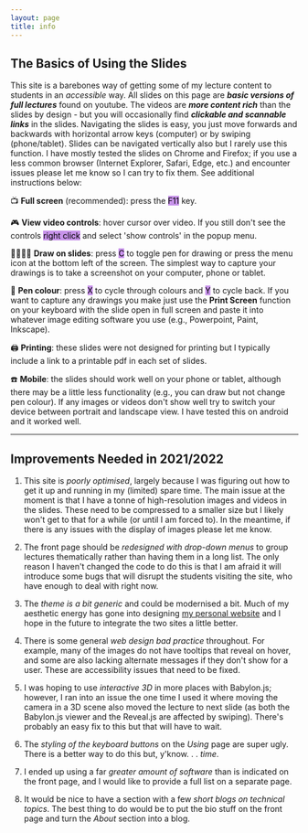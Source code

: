 ```yaml
---
layout: page
title: info
---
```


## The Basics of Using the Slides

This site is a barebones way of getting some of my lecture content to students in an *accessible* way. All slides on this page are ***basic versions of full lectures*** found on youtube. The videos are ***more content rich*** than the slides by design - but you will occasionally find ***clickable and scannable links*** in the slides. Navigating the slides is easy, you just move forwards and backwards with horizontal arrow keys (computer) or by swiping (phone/tablet). Slides can be navigated vertically also but I rarely use this function. I have mostly tested the slides on Chrome and Firefox; if you use a less common browser (Internet Explorer, Safari, Edge, etc.) and encounter issues please let me know so I can try to fix them. See additional instructions below:  
  
📺 **Full screen** (recommended): press the <mark style="background-color: #c792eaff;outline-color: white;outline-style: none;">F11</mark> key.  

🎮 **View video controls**: hover cursor over video. If you still don't see the controls <mark style="background-color: #c792eaff;outline-color: white;outline-style: none;">right click</mark> and select 'show controls' in the popup menu. 
<!-- 🔎**Zoom in**: press <mark style="background-color: rgb(153, 153, 153);outline-color: white;outline-style: solid;">alt+leftmousebutton</mark>   -->

👨‍🎨👩‍🎨 **Draw on slides**: press <mark style="background-color: #c792eaff;outline-color: white;outline-style: none;">C</mark> to toggle pen for drawing or press the menu icon at the bottom left of the screen. The simplest way to capture your drawings is to take a screenshot on your computer, phone or tablet. 

🌈 **Pen colour**: press <mark style="background-color: #c792eaff;outline-color: white;outline-style: none;">X</mark> to cycle through colours and <mark style="background-color: #c792eaff;outline-color: white;outline-style: none;">Y</mark> to cycle back. If you want to capture any drawings you make just use the **Print Screen** function on your keyboard with the slide open in full screen and paste it into whatever image editing software you use (e.g., Powerpoint, Paint, Inkscape).

:printer: **Printing**: these slides were not designed for printing but I typically include a link to a printable pdf in each set of slides.

:phone: **Mobile**: the slides should work well on your phone or tablet, although there may be a little less functionality (e.g., you can draw but not change pen colour). If any images or videos don't show well try to switch your device between portrait and landscape view. I have tested this on android and it worked well.

---

## Improvements Needed in 2021/2022

1. This site is *poorly optimised*, largely because I was figuring out how to get it up and running in my (limited) spare time. The main issue at the moment is that I have a tonne of high-resolution images and videos in the slides. These need to be compressed to a smaller size but I likely won't get to that for a while (or until I am forced to). In the meantime, if there is any issues with the display of images please let me know.

2. The front page should be *redesigned with drop-down menus* to group lectures thematically rather than having them in a long list. The only reason I haven't changed the code to do this is that I am afraid it will introduce some bugs that will disrupt the students visiting the site, who have enough to deal with right now.

3. The *theme is a bit generic* and could be modernised a bit. Much of my aesthetic energy has gone into designing [my personal website](https://edibotopic.com/) and I hope in the future to integrate the two sites a little better.

4. There is some general *web design bad practice* throughout. For example, many of the images do not have tooltips that reveal on hover, and some are also lacking alternate messages if they don't show for a user. These are accessibility issues that need to be fixed.

5. I was hoping to use *interactive 3D* in more places with Babylon.js; however, I ran into an issue the one time I used it where moving the camera in a 3D scene also moved the lecture to next slide (as both the Babylon.js viewer and the Reveal.js are affected by swiping). There's probably an easy fix to this but that will have to wait.

6. The *styling of the keyboard buttons* on the *Using* page are super ugly. There is a better way to do this but, y'know. . . *time*.

7. I ended up using a far *greater amount of software* than is indicated on the front page, and I would like to provide a full list on a separate page.

8. It would be nice to have a section with a few *short blogs on technical topics*. The best thing to do would be to put the bio stuff on the front page and turn the *About* section into a blog.
